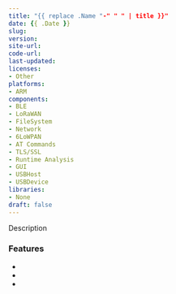 ```yaml
---
title: "{{ replace .Name "-" " " | title }}"
date: {{ .Date }}
slug: 
version: 
site-url:
code-url:
last-updated:
licenses: 
- Other
platforms:
- ARM
components:
- BLE
- LoRaWAN
- FileSystem
- Network
- 6LoWPAN
- AT Commands
- TLS/SSL
- Runtime Analysis
- GUI
- USBHost
- USBDevice
libraries:
- None
draft: false
---
```


Description

<!--more-->

### Features
- 
- 
-
